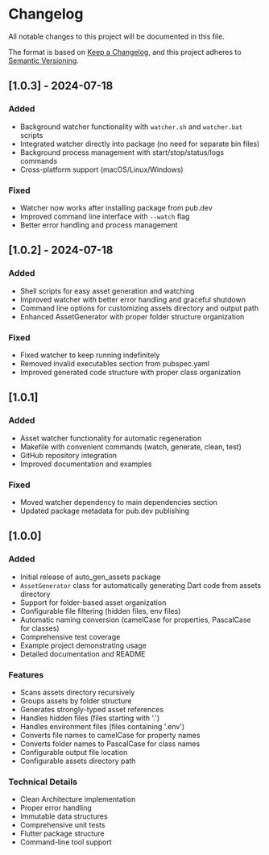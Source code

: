 # Changelog

All notable changes to this project will be documented in this file.

The format is based on [Keep a Changelog](https://keepachangelog.com/en/1.0.0/),
and this project adheres to [Semantic Versioning](https://semver.org/spec/v2.0.0.html).

## [1.0.3] - 2024-07-18

### Added
- Background watcher functionality with `watcher.sh` and `watcher.bat` scripts
- Integrated watcher directly into package (no need for separate bin files)
- Background process management with start/stop/status/logs commands
- Cross-platform support (macOS/Linux/Windows)

### Fixed
- Watcher now works after installing package from pub.dev
- Improved command line interface with `--watch` flag
- Better error handling and process management

## [1.0.2] - 2024-07-18

### Added
- Shell scripts for easy asset generation and watching
- Improved watcher with better error handling and graceful shutdown
- Command line options for customizing assets directory and output path
- Enhanced AssetGenerator with proper folder structure organization

### Fixed
- Fixed watcher to keep running indefinitely
- Removed invalid executables section from pubspec.yaml
- Improved generated code structure with proper class organization

## [1.0.1] 

### Added
- Asset watcher functionality for automatic regeneration
- Makefile with convenient commands (watch, generate, clean, test)
- GitHub repository integration
- Improved documentation and examples

### Fixed
- Moved watcher dependency to main dependencies section
- Updated package metadata for pub.dev publishing

## [1.0.0] 

### Added
- Initial release of auto_gen_assets package
- `AssetGenerator` class for automatically generating Dart code from assets directory
- Support for folder-based asset organization
- Configurable file filtering (hidden files, env files)
- Automatic naming conversion (camelCase for properties, PascalCase for classes)
- Comprehensive test coverage
- Example project demonstrating usage
- Detailed documentation and README

### Features
- Scans assets directory recursively
- Groups assets by folder structure
- Generates strongly-typed asset references
- Handles hidden files (files starting with '.')
- Handles environment files (files containing '.env')
- Converts file names to camelCase for property names
- Converts folder names to PascalCase for class names
- Configurable output file location
- Configurable assets directory path

### Technical Details
- Clean Architecture implementation
- Proper error handling
- Immutable data structures
- Comprehensive unit tests
- Flutter package structure
- Command-line tool support